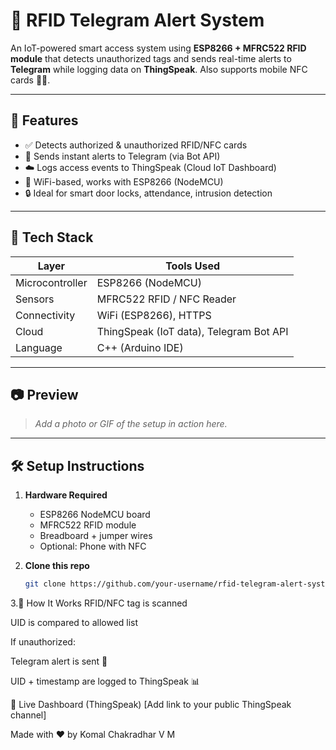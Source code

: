 # 🔐 RFID Telegram Alert System

An IoT-powered smart access system using **ESP8266 + MFRC522 RFID module** that detects unauthorized tags and sends real-time alerts to **Telegram** while logging data on **ThingSpeak**. Also supports mobile NFC cards 🪪📱.

---

## 🚀 Features

- ✅ Detects authorized & unauthorized RFID/NFC cards
- 📩 Sends instant alerts to Telegram (via Bot API)
- ☁️ Logs access events to ThingSpeak (Cloud IoT Dashboard)
- 📶 WiFi-based, works with ESP8266 (NodeMCU)
- 🔒 Ideal for smart door locks, attendance, intrusion detection

---

## 🔧 Tech Stack

| Layer         | Tools Used                           |
|---------------|---------------------------------------|
| Microcontroller | ESP8266 (NodeMCU)                 |
| Sensors       | MFRC522 RFID / NFC Reader            |
| Connectivity  | WiFi (ESP8266), HTTPS                |
| Cloud         | ThingSpeak (IoT data), Telegram Bot API |
| Language      | C++ (Arduino IDE)                    |

---

## 📷 Preview

> *Add a photo or GIF of the setup in action here.*

---

## 🛠️ Setup Instructions

1. **Hardware Required**
   - ESP8266 NodeMCU board
   - MFRC522 RFID module
   - Breadboard + jumper wires
   - Optional: Phone with NFC

2. **Clone this repo**
   ```bash
   git clone https://github.com/your-username/rfid-telegram-alert-system.git
3.🤖 How It Works
  RFID/NFC tag is scanned

  UID is compared to allowed list
  
  If unauthorized:
  
  Telegram alert is sent 🚨
  
  UID + timestamp are logged to ThingSpeak 📊

📡 Live Dashboard (ThingSpeak)
[Add link to your public ThingSpeak channel]



Made with ❤️ by Komal Chakradhar V M

